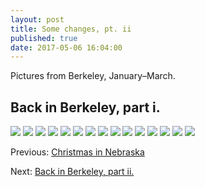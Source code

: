 ```yaml
---
layout: post
title: Some changes, pt. ii
published: true
date: 2017-05-06 16:04:00
---
```


Pictures from Berkeley, January–March.

## Back in Berkeley, part i.

![](https://s26.postimg.org/k0eyuyajt/DSCF7624.jpg)
![](https://s26.postimg.org/5k9mfyxnt/DSCF7635.jpg)
![](https://s26.postimg.org/ynxuc7lrd/DSCF7668.jpg)
![](https://s26.postimg.org/mal05aw2x/DSCF7680.jpg)
![](https://s26.postimg.org/w95yrs5ih/DSCF7713.jpg)
![](https://s26.postimg.org/j55gc7js9/DSCF7732.jpg)
![](https://s26.postimg.org/hrdtgwkix/DSCF7741.jpg)
![](https://s26.postimg.org/tuj54gvl5/DSCF7751.jpg)
![](https://s26.postimg.org/ox5kjctm1/DSCF7771.jpg)
![](https://s26.postimg.org/ja97lvr3d/DSCF7801.jpg)
![](https://s26.postimg.org/e048ul6uh/DSCF7811.jpg)
![](https://s26.postimg.org/8d7vx44bt/DSCF7817.jpg)
![](https://s26.postimg.org/a6aslfpih/DSCF7830.jpg)
![](https://s26.postimg.org/rkv0tpmnd/DSCF7837.jpg)
![](https://s26.postimg.org/4kodhdotl/DSCF7843.jpg)

Previous: [Christmas in Nebraska](http://www.teamrubin.us/some-changes-i)

Next: [Back in Berkeley, part ii.](http://www.teamrubin.us/some-changes-iii)
